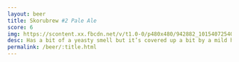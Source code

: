 ```yaml
---
layout: beer
title: Skorubrew #2 Pale Ale
score: 6
img: https://scontent.xx.fbcdn.net/v/t1.0-0/p480x480/942882_10154072540043745_2361335499708872878_n.jpg?oh=71593025b4459f8d1bab777aee2026f5&oe=590CC6C4
desc: Has a bit of a yeasty smell but it’s covered up a bit by a mild hop aroma. Low on bitterness with a bit of sweetness and not too malty. All round quite drinkable
permalink: /beer/:title.html
---
```

